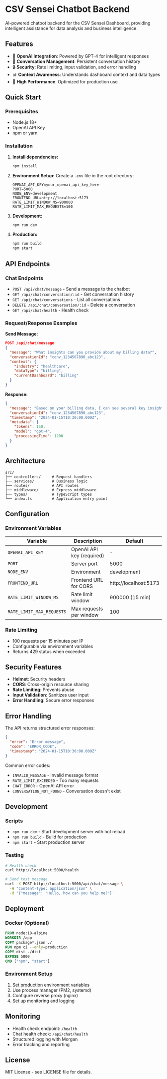 # CSV Sensei Chatbot Backend

AI-powered chatbot backend for the CSV Sensei Dashboard, providing intelligent assistance for data analysis and business intelligence.

## Features

- 🤖 **OpenAI Integration**: Powered by GPT-4 for intelligent responses
- 💬 **Conversation Management**: Persistent conversation history
- 🔒 **Security**: Rate limiting, input validation, and error handling
- 📊 **Context Awareness**: Understands dashboard context and data types
- 🚀 **High Performance**: Optimized for production use

## Quick Start

### Prerequisites

- Node.js 18+
- OpenAI API Key
- npm or yarn

### Installation

1. **Install dependencies:**

   ```bash
   npm install
   ```

2. **Environment Setup:**
   Create a `.env` file in the root directory:

   ```env
   OPENAI_API_KEY=your_openai_api_key_here
   PORT=5000
   NODE_ENV=development
   FRONTEND_URL=http://localhost:5173
   RATE_LIMIT_WINDOW_MS=900000
   RATE_LIMIT_MAX_REQUESTS=100
   ```

3. **Development:**

   ```bash
   npm run dev
   ```

4. **Production:**
   ```bash
   npm run build
   npm start
   ```

## API Endpoints

### Chat Endpoints

- `POST /api/chat/message` - Send a message to the chatbot
- `GET /api/chat/conversation/:id` - Get conversation history
- `GET /api/chat/conversations` - List all conversations
- `DELETE /api/chat/conversation/:id` - Delete a conversation
- `GET /api/chat/health` - Health check

### Request/Response Examples

**Send Message:**

```json
POST /api/chat/message
{
  "message": "What insights can you provide about my billing data?",
  "conversationId": "conv_1234567890_abc123",
  "context": {
    "industry": "healthcare",
    "dataType": "billing",
    "currentDashboard": "billing"
  }
}
```

**Response:**

```json
{
  "message": "Based on your billing data, I can see several key insights...",
  "conversationId": "conv_1234567890_abc123",
  "timestamp": "2024-01-15T10:30:00.000Z",
  "metadata": {
    "tokens": 150,
    "model": "gpt-4",
    "processingTime": 1200
  }
}
```

## Architecture

```
src/
├── controllers/     # Request handlers
├── services/        # Business logic
├── routes/          # API routes
├── middleware/      # Express middleware
├── types/           # TypeScript types
└── index.ts         # Application entry point
```

## Configuration

### Environment Variables

| Variable                  | Description               | Default               |
| ------------------------- | ------------------------- | --------------------- |
| `OPENAI_API_KEY`          | OpenAI API key (required) | -                     |
| `PORT`                    | Server port               | 5000                  |
| `NODE_ENV`                | Environment               | development           |
| `FRONTEND_URL`            | Frontend URL for CORS     | http://localhost:5173 |
| `RATE_LIMIT_WINDOW_MS`    | Rate limit window         | 900000 (15 min)       |
| `RATE_LIMIT_MAX_REQUESTS` | Max requests per window   | 100                   |

### Rate Limiting

- 100 requests per 15 minutes per IP
- Configurable via environment variables
- Returns 429 status when exceeded

## Security Features

- **Helmet**: Security headers
- **CORS**: Cross-origin resource sharing
- **Rate Limiting**: Prevents abuse
- **Input Validation**: Sanitizes user input
- **Error Handling**: Secure error responses

## Error Handling

The API returns structured error responses:

```json
{
  "error": "Error message",
  "code": "ERROR_CODE",
  "timestamp": "2024-01-15T10:30:00.000Z"
}
```

Common error codes:

- `INVALID_MESSAGE` - Invalid message format
- `RATE_LIMIT_EXCEEDED` - Too many requests
- `CHAT_ERROR` - OpenAI API error
- `CONVERSATION_NOT_FOUND` - Conversation doesn't exist

## Development

### Scripts

- `npm run dev` - Start development server with hot reload
- `npm run build` - Build for production
- `npm start` - Start production server

### Testing

```bash
# Health check
curl http://localhost:5000/health

# Send test message
curl -X POST http://localhost:5000/api/chat/message \
  -H "Content-Type: application/json" \
  -d '{"message": "Hello, how can you help me?"}'
```

## Deployment

### Docker (Optional)

```dockerfile
FROM node:18-alpine
WORKDIR /app
COPY package*.json ./
RUN npm ci --only=production
COPY dist ./dist
EXPOSE 5000
CMD ["npm", "start"]
```

### Environment Setup

1. Set production environment variables
2. Use process manager (PM2, systemd)
3. Configure reverse proxy (nginx)
4. Set up monitoring and logging

## Monitoring

- Health check endpoint: `/health`
- Chat health check: `/api/chat/health`
- Structured logging with Morgan
- Error tracking and reporting

## License

MIT License - see LICENSE file for details.
